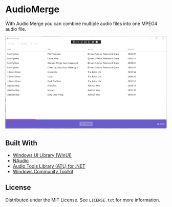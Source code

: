 ﻿# AudioMerge

With Audio Merge you can combine multiple audio files into one MPEG4 audio file.

![App](docs/app.png)

## Built With

- [Windows UI Library (WinUI)](https://docs.microsoft.com/en-us/windows/apps/winui/winui3)
- [NAudio](https://github.com/naudio/NAudio)
- [Audio Tools Library (ATL) for .NET](https://github.com/Zeugma440/atldotnet)
- [Windows Community Toolkit](https://github.com/CommunityToolkit/WindowsCommunityToolkit)

## License

Distributed under the MIT License. See `LICENSE.txt` for more information.

